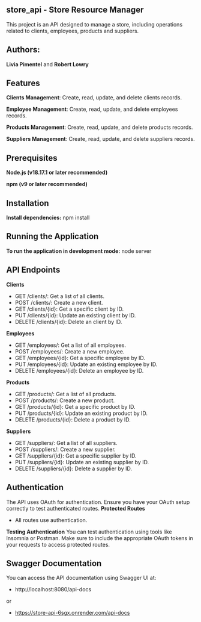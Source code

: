 ## store_api - Store Resource Manager
This project is an API designed to manage a store, including operations related to clients, employees, products and suppliers.

## Authors:
**Livia Pimentel** and **Robert Lowry**

## Features
**Clients Management**: Create, read, update, and delete clients records.

**Employee Management**: Create, read, update, and delete employees records.

**Products Management**: Create, read, update, and delete products records.

**Suppliers Management**: Create, read, update, and delete suppliers records.


## Prerequisites
**Node.js (v18.17.1 or later recommended)** 

**npm (v9 or later recommended)** 

## Installation
**Install dependencies:** npm install

## Running the Application
**To run the application in development mode:** node server

## API Endpoints
**Clients**
* GET /clients/: Get a list of all clients. 
* POST /clients/: Create a new client.
* GET /clients/{id}: Get a specific client by ID.
* PUT /clients/{id}: Update an existing client by ID.
* DELETE /clients/{id}: Delete an client by ID.

**Employees**
* GET /employees/: Get a list of all employees. 
* POST /employees/: Create a new employee.
* GET /employees/{id}: Get a specific employee by ID.
* PUT /employees/{id}: Update an existing employee by ID.
* DELETE /employees/{id}: Delete an employee by ID.

**Products**
* GET /products/: Get a list of all products.
* POST /products/: Create a new product.
* GET /products/{id}: Get a specific product by ID.
* PUT /products/{id}: Update an existing product by ID.
* DELETE /products/{id}: Delete a product by ID.

**Suppliers**
* GET /suppliers/: Get a list of all suppliers.
* POST /suppliers/: Create a new supplier.
* GET /suppliers/{id}: Get a specific supplier by ID.
* PUT /suppliers/{id}: Update an existing supplier by ID.
* DELETE /suppliers/{id}: Delete a supplier by ID.

## Authentication
The API uses OAuth for authentication. Ensure you have your OAuth setup correctly to test authenticated routes.
**Protected Routes**
* All routes use authentication.

**Testing Authentication**
You can test authentication using tools like Insomnia or Postman. Make sure to include the appropriate OAuth tokens in your requests to access protected routes.

## Swagger Documentation
You can access the API documentation using Swagger UI at:
* http://localhost:8080/api-docs

or

* https://store-api-6sgx.onrender.com/api-docs
